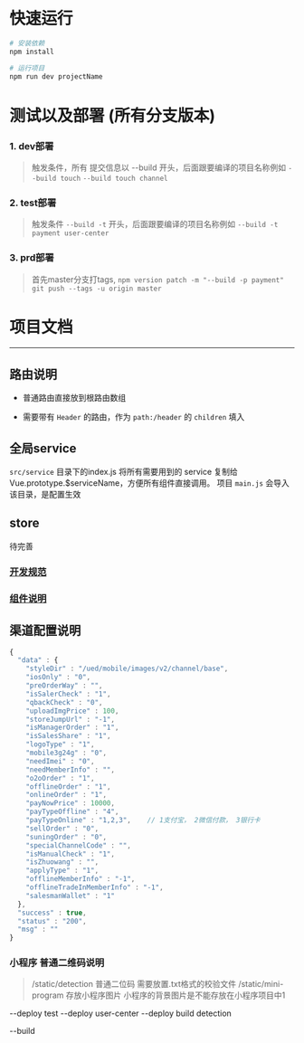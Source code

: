 # 快速运行
```bash
# 安装依赖
npm install

# 运行项目
npm run dev projectName
```

# 测试以及部署 (所有分支版本)
### 1. dev部署
> 触发条件，所有 提交信息以 --build 开头，后面跟要编译的项目名称例如 `--build touch` `--build touch channel`

### 2. test部署
> 触发条件 `--build -t` 开头，后面跟要编译的项目名称例如  `--build -t payment user-center`

### 3. prd部署
> 首先master分支打tags, `npm version patch -m "--build -p payment"`
> `git push --tags -u origin master`

# 项目文档
---
## 路由说明
- 普通路由直接放到根路由数组

- 需要带有 `Header` 的路由，作为 `path:/header` 的 `children` 填入


## 全局service
`src/service` 目录下的index.js 将所有需要用到的 service 复制给 Vue.prototype.$serviceName，方便所有组件直接调用。  项目 `main.js` 会导入该目录，是配置生效

## store
待完善




### [开发规范](./readme/dev-readme.md)
### [组件说明](./readme/component.md)


## 渠道配置说明
```js
{
  "data" : {
    "styleDir" : "/ued/mobile/images/v2/channel/base",
    "iosOnly" : "0",
    "preOrderWay" : "",
    "isSalerCheck" : "1",
    "qbackCheck" : "0",
    "uploadImgPrice" : 100,
    "storeJumpUrl" : "-1",
    "isManagerOrder" : "1",
    "isSalesShare" : "1",
    "logoType" : "1",
    "mobile3g24g" : "0",
    "needImei" : "0",
    "needMemberInfo" : "",
    "o2oOrder" : "1",
    "offlineOrder" : "1",
    "onlineOrder" : "1",
    "payNowPrice" : 10000,
    "payTypeOffline" : "4",
    "payTypeOnline" : "1,2,3",    // 1支付宝， 2微信付款， 3银行卡
    "sellOrder" : "0",
    "suningOrder" : "0",
    "specialChannelCode" : "",
    "isManualCheck" : "1",
    "isZhuowang" : "",
    "applyType" : "1",
    "offlineMemberInfo" : "-1",
    "offlineTradeInMemberInfo" : "-1",
    "salesmanWallet" : "1"
  },
  "success" : true,
  "status" : "200",
  "msg" : ""
}
```
### 小程序 普通二维码说明
> /static/detection 普通二位码 需要放置.txt格式的校验文件
> /static/mini-program 存放小程序图片 小程序的背景图片是不能存放在小程序项目中1

--deploy test
--deploy user-center
--deploy build detection

--build
